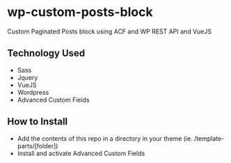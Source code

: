 # wp-custom-posts-block
Custom Paginated Posts block using ACF and WP REST API and VueJS

## Technology Used
- Sass
- Jquery
- VueJS
- Wordpress
- Advanced Custom Fields

## How to Install
- Add the contents of this repo in a directory in your theme (ie. /template-parts/[folder])
- Install and activate Advanced Custom Fields